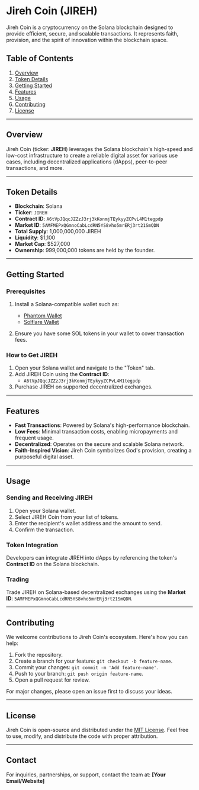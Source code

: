 # Jireh Coin (JIREH)

Jireh Coin is a cryptocurrency on the Solana blockchain designed to provide efficient, secure, and scalable transactions. It represents faith, provision, and the spirit of innovation within the blockchain space.

## Table of Contents

1. [Overview](#overview)
2. [Token Details](#token-details)
3. [Getting Started](#getting-started)
4. [Features](#features)
5. [Usage](#usage)
6. [Contributing](#contributing)
7. [License](#license)

---

## Overview

Jireh Coin (ticker: **JIREH**) leverages the Solana blockchain's high-speed and low-cost infrastructure to create a reliable digital asset for various use cases, including decentralized applications (dApps), peer-to-peer transactions, and more.

---

## Token Details

- **Blockchain**: Solana
- **Ticker**: `JIREH`
- **Contract ID**: `A6tVpJQqcJZZzJ3rj3kKonmjTEykyyZCPvL4M1tegpdp`
- **Market ID**: `5AMFMEPxQGmnoCabLcdRN5YS8vho5mrERj3rt21SmQDN`
- **Total Supply**: 1,000,000,000 JIREH
- **Liquidity**: $1,100
- **Market Cap**: $527,000
- **Ownership**: 999,000,000 tokens are held by the founder.

---

## Getting Started

### Prerequisites

1. Install a Solana-compatible wallet such as:
   - [Phantom Wallet](https://phantom.app/)
   - [Solflare Wallet](https://solflare.com/)

2. Ensure you have some SOL tokens in your wallet to cover transaction fees.

### How to Get JIREH

1. Open your Solana wallet and navigate to the "Token" tab.
2. Add JIREH Coin using the **Contract ID**:
   - `A6tVpJQqcJZZzJ3rj3kKonmjTEykyyZCPvL4M1tegpdp`
3. Purchase JIREH on supported decentralized exchanges.

---

## Features

- **Fast Transactions**: Powered by Solana's high-performance blockchain.
- **Low Fees**: Minimal transaction costs, enabling micropayments and frequent usage.
- **Decentralized**: Operates on the secure and scalable Solana network.
- **Faith-Inspired Vision**: Jireh Coin symbolizes God's provision, creating a purposeful digital asset.

---

## Usage

### Sending and Receiving JIREH
1. Open your Solana wallet.
2. Select JIREH Coin from your list of tokens.
3. Enter the recipient's wallet address and the amount to send.
4. Confirm the transaction.

### Token Integration
Developers can integrate JIREH into dApps by referencing the token's **Contract ID** on the Solana blockchain.

### Trading
Trade JIREH on Solana-based decentralized exchanges using the **Market ID**:
`5AMFMEPxQGmnoCabLcdRN5YS8vho5mrERj3rt21SmQDN`.

---

## Contributing

We welcome contributions to Jireh Coin's ecosystem. Here's how you can help:

1. Fork the repository.
2. Create a branch for your feature: `git checkout -b feature-name`.
3. Commit your changes: `git commit -m 'Add feature-name'`.
4. Push to your branch: `git push origin feature-name`.
5. Open a pull request for review.

For major changes, please open an issue first to discuss your ideas.

---

## License

Jireh Coin is open-source and distributed under the [MIT License](LICENSE). Feel free to use, modify, and distribute the code with proper attribution.

---

## Contact

For inquiries, partnerships, or support, contact the team at: **[Your Email/Website]**

